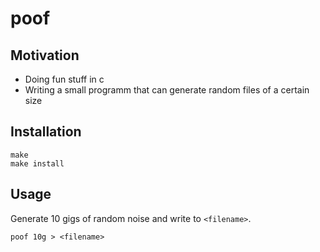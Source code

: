 # poof

## Motivation

- Doing fun stuff in c
- Writing a small programm that can generate random files of a certain size

## Installation

```
make
make install
```

## Usage

Generate 10 gigs of random noise and write to `<filename>`.

```
poof 10g > <filename>
```
